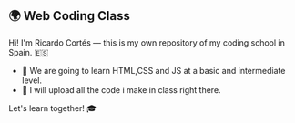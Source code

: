 ## 🌍 Web Coding Class

Hi! I'm Ricardo Cortés — this is my own repository of my coding school in Spain. 🇪🇸

- 🌱 We are going to learn HTML,CSS and JS at a basic and intermediate level.
- 💎 I will upload all the code i make in class right there.

Let's learn together! 🎓
